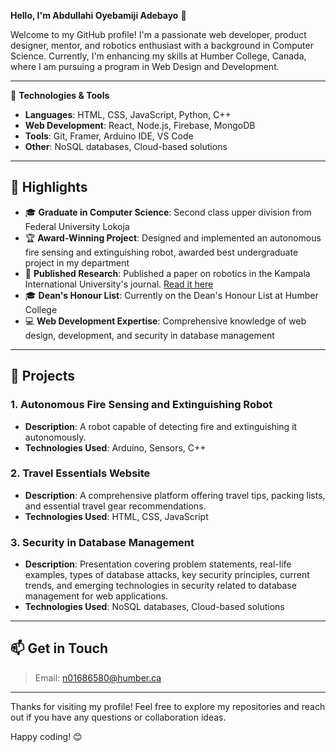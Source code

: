 **Hello, I'm Abdullahi Oyebamiji Adebayo** 👋

Welcome to my GitHub profile! I'm a passionate web developer, product designer, mentor, and robotics enthusiast with a background in Computer Science. Currently, I'm enhancing my skills at Humber College, Canada, where I am pursuing a program in Web Design and Development.

---

🔧 **Technologies & Tools**

- **Languages**: HTML, CSS, JavaScript, Python, C++
- **Web Development**: React, Node.js, Firebase, MongoDB
- **Tools**: Git, Framer, Arduino IDE, VS Code
- **Other**: NoSQL databases, Cloud-based solutions

---

## 🌟 Highlights

- 🎓 **Graduate in Computer Science**: Second class upper division from Federal University Lokoja
- 🏆 **Award-Winning Project**: Designed and implemented an autonomous fire sensing and extinguishing robot, awarded best undergraduate project in my department
- 📜 **Published Research**: Published a paper on robotics in the Kampala International University's journal. [Read it here](https://doi.org/10.59568/KJSET-2024-3-1-03)
- 🎓 **Dean's Honour List**: Currently on the Dean's Honour List at Humber College
- 💻 **Web Development Expertise**: Comprehensive knowledge of web design, development, and security in database management

---

## 🧩 Projects

### 1. Autonomous Fire Sensing and Extinguishing Robot
- **Description**: A robot capable of detecting fire and extinguishing it autonomously.
- **Technologies Used**: Arduino, Sensors, C++

### 2. Travel Essentials Website
- **Description**: A comprehensive platform offering travel tips, packing lists, and essential travel gear recommendations.
- **Technologies Used**: HTML, CSS, JavaScript

### 3. Security in Database Management
- **Description**: Presentation covering problem statements, real-life examples, types of database attacks, key security principles, current trends, and emerging technologies in security related to database management for web applications.
- **Technologies Used**: NoSQL databases, Cloud-based solutions

---

## 📫 Get in Touch

>Email: n01686580@humber.ca

---

Thanks for visiting my profile! Feel free to explore my repositories and reach out if you have any questions or collaboration ideas.

Happy coding! 😊
